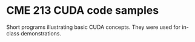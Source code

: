 CME 213 CUDA code samples
======================

Short programs illustrating basic CUDA concepts. They were used for in-class demonstrations.
